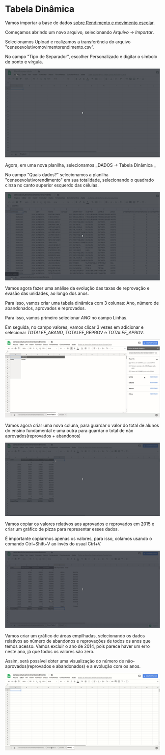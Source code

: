 # Tabela Dinâmica

Vamos importar a base de dados [sobre Rendimento e movimento escolar](http://dados.prefeitura.sp.gov.br/dataset/rendimento-e-movimento-escolar-ensino-fundamental).

Começamos abrindo um novo arquivo, selecionando _Arquivo -> Importar_.

Selecionamos Upload e realizamos a transferência do arquivo "censoevolutivomovimentorendimento.csv".

No campo "Tipo de Separador", escolher Personalizado e digitar o símbolo de ponto e vírgula.

![A.gif](../Gifs/Dinamica/A.gif)

Agora, em uma nova planilha, selecionamos _DADOS -> Tabela Dinâmica _

No campo "Quais dados?" selecionamos a planilha "censoevolutivorendimento" em sua totalidade, selecionando o quadrado cinza no canto superior esquerdo das células.

![B.gif](../Gifs/Dinamica/B.gif)

Vamos agora fazer uma análise da evolução das taxas de reprovação e evasão das unidades, ao longo dos anos.

Para isso, vamos criar uma tabela dinâmica com 3 colunas: Ano, número de abandonados, aprovados e reprovados.

Para isso, vamos primeiro selecionar _ANO_ no campo Linhas.

Em seguida, no campo valores, vamos clicar 3 vezes em adicionar e selecionar _TOTALEF_ABAND_, TOTALEF_REPROV e _TOTALEF_APROV_.

![C.gif](../Gifs/Dinamica/C.gif)

Vamos agora criar uma nova coluna, para guardar o valor do total de alunos do ensino fundamental e uma outra para guardar o total de não aprovados(reprovados + abandonos)

![D.gif](../Gifs/Dinamica/D.gif)

Vamos copiar os valores relativos aos aprovados e reprovados em 2015 e criar um gráfico de pizza para representar esses dados.

É importante copiarmos apenas os valores, para isso, colamos usando o comando Ctrl+Shift+V ao invés do usual Ctrl+V.

![E.gif](../Gifs/Dinamica/E.gif)

Vamos criar um gráfico de áreas empilhadas, selecionando os dados relativos ao número de abandonos e reprovações de todos os anos que temos acesso. Vamos excluir o ano de 2014, pois parece haver um erro neste ano, já que todos os valores são zero.

Assim, será possível obter uma visualização do número de não-aprovados(reprovados e abandonados) e a evolução com os anos.

![F.gif](../Gifs/Dinamica/F.gif)



